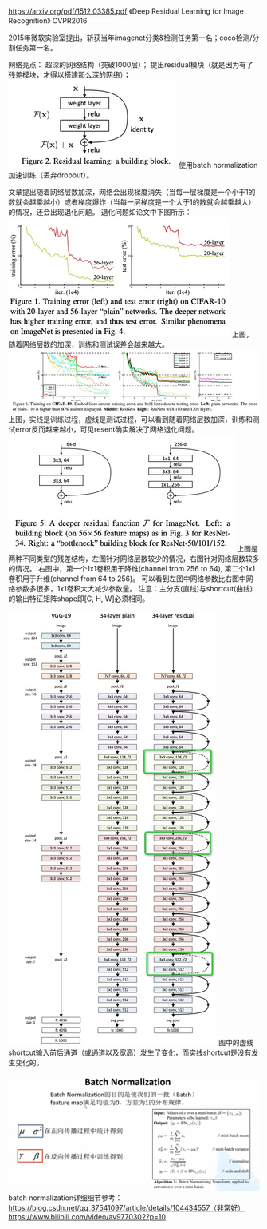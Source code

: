 https://arxiv.org/pdf/1512.03385.pdf 《Deep Residual Learning for Image Recognition》 CVPR2016

2015年微软实验室提出，斩获当年imagenet分类&检测任务第一名；coco检测/分割任务第一名。

网络亮点：
超深的网络结构（突破1000层）；
提出residual模块（就是因为有了残差模块，才得以搭建那么深的网络）；
![img.png](materials/residual_block.png)
使用batch normalization加速训练（丢弃dropout）。

文章提出随着网络层数加深，网络会出现梯度消失（当每一层梯度是一个小于1的数就会越乘越小）或者梯度爆炸（当每一层梯度是一个大于1的数就会越乘越大）的情况，还会出现退化问题。
退化问题如论文中下图所示：
![img.png](materials/img1.png)
上图，随着网络层数的加深，训练和测试误差会越来越大。
![img.png](materials/img2.png)
上图，实线是训练过程，虚线是测试过程，可以看到随着网络层数加深，训练和测试error反而越来越小，可见resent确实解决了网络退化问题。
![img.png](materials/two_diff_residual_block.png)
上图是两种不同类型的残差结构，左图针对网络层数较少的情况，右图针对网络层数较多的情况。
右图中，第一个1x1卷积用于降维(channel from 256 to 64), 第二个1x1卷积用于升维(channel from 64 to 256)。
可以看到左图中网络参数比右图中网络参数多很多，1x1卷积大大减少参数量。
注意：主分支(直线)与shortcut(曲线)的输出特征矩阵shape即[C, H, W]必须相同。 

![img.png](materials/img.png)
图中的虚线shortcut输入前后通道（或通道以及宽高）发生了变化，而实线shortcut是没有发生变化的。

![img.png](materials/BN.png)
batch normalization详细细节参考：
https://blog.csdn.net/qq_37541097/article/details/104434557（非常好）
https://www.bilibili.com/video/av9770302?p=10





